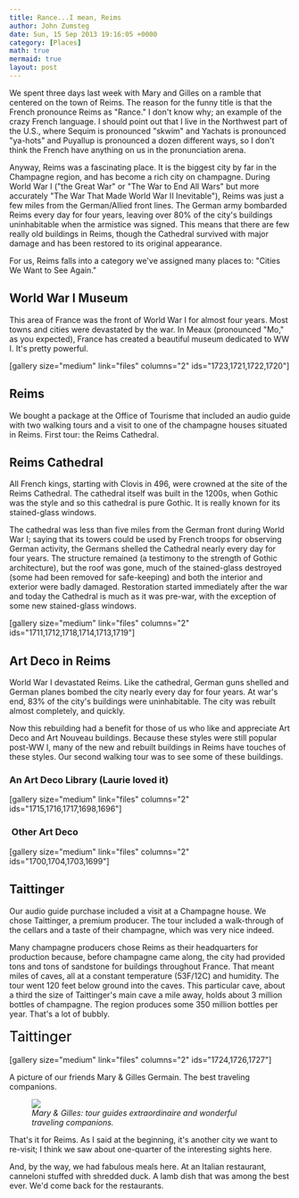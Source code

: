 ```yaml
---
title: Rance...I mean, Reims
author: John Zumsteg
date: Sun, 15 Sep 2013 19:16:05 +0000
category: [Places]
math: true
mermaid: true
layout: post
---
```

We spent three days last week with Mary and Gilles on a ramble that centered on the town of Reims. The reason for the funny title is that the French pronounce Reims as "Rance." I don't know why; an example of the crazy French language. I should point out that I live in the Northwest part of the U.S., where Sequim is pronounced "skwim" and Yachats is pronounced "ya-hots" and Puyallup is pronounced a dozen different ways, so I don't think the French have anything on us in the pronunciation arena.

Anyway, Reims was a fascinating place. It is the biggest city by far in the Champagne region, and has become a rich city on champagne. During World War I ("the Great War" or "The War to End All Wars" but more accurately "The War That Made World War II Inevitable"), Reims was just a few miles from the German/Allied front lines. The German army bombarded Reims every day for four years, leaving over 80% of the city's buildings uninhabitable when the armistice was signed. This means that there are few really old buildings in Reims, though the Cathedral survived with major damage and has been restored to its original appearance.

For us, Reims falls into a category we've assigned many places to: "Cities We Want to See Again."
<h2>World War I Museum</h2>
This area of France was the front of World War I for almost four years. Most towns and cities were devastated by the war. In Meaux (pronounced "Mo," as you expected), France has created a beautiful museum dedicated to WW I. It's pretty powerful.

[gallery size="medium" link="files" columns="2" ids="1723,1721,1722,1720"]
<h2>Reims</h2>
We bought a package at the Office of Tourisme that included an audio guide with two walking tours and a visit to one of the champagne houses situated in Reims. First tour: the Reims Cathedral.
<h2>Reims Cathedral</h2>
All French kings, starting with Clovis in 496, were crowned at the site of the Reims Cathedral. The cathedral itself was built in the 1200s, when Gothic was the style and so this cathedral is pure Gothic. It is really known for its stained-glass windows.

The cathedral was less than five miles from the German front during World War I; saying that its towers could be used by French troops for observing German activity, the Germans shelled the Cathedral nearly every day for four years. The structure remained (a testimony to the strength of Gothic architecture), but the roof was gone, much of the stained-glass destroyed (some had been removed for safe-keeping) and both the interior and exterior were badly damaged. Restoration started immediately after the war and today the Cathedral is much as it was pre-war, with the exception of some new stained-glass windows.

[gallery  size="medium" link="files" columns="2" ids="1711,1712,1718,1714,1713,1719"]
<h2>Art Deco in Reims</h2>
World War I devastated Reims. Like the cathedral, German guns shelled and German planes bombed the city nearly every day for four years. At war's end, 83% of the city's buildings were uninhabitable. The city was rebuilt almost completely, and quickly.

Now this rebuilding had a benefit for those of us who like and appreciate Art Deco and Art Nouveau buildings. Because these styles were still popular post-WW I, many of the new and rebuilt buildings in Reims have touches of these styles. Our second walking tour was to see some of these buildings.
<h3>An Art Deco Library (Laurie loved it)</h3>
[gallery  size="medium" link="files" columns="2" ids="1715,1716,1717,1698,1696"]
<h3> Other Art Deco</h3>
[gallery  size="medium" link="files" columns="2" ids="1700,1704,1703,1699"]
<h2>Taittinger</h2>
Our audio guide purchase included a visit at a Champagne house. We chose Taittinger, a premium producer. The tour included a walk-through of the cellars and a taste of their champagne, which was very nice indeed.

Many champagne producers chose Reims as their headquarters for production because, before champagne came along, the city had provided tons and tons of sandstone for buildings throughout France. That meant miles of caves, all at a constant temperature (53F/12C) and humidity. The tour went 120 feet below ground into the caves. This particular cave, about a third the size of Taittinger's main cave a mile away, holds about 3 million bottles of champagne. The region produces some 350 million bottles per year. That's a lot of bubbly.

<span style="color: #000000; font-size: 1.8em; line-height: 1.5em;">Taittinger</span>

[gallery  size="medium" link="files"  columns="2" ids="1724,1726,1727"]

A picture of our friends Mary &amp; Gilles Germain. The best traveling companions.

<figure class = "portrait">
	<img src="{{site.url}}/assets/images/2013/09/MG_6127.jpg"/>
	<figcaption><em>Mary &amp; Gilles: tour guides extraordinaire and wonderful traveling companions.</em></figcaption>
</figure>



That's it for Reims. As I said at the beginning, it's another city we want to re-visit; I think we saw about one-quarter of the interesting sights here.

And, by the way, we had fabulous meals here. At an Italian restaurant, canneloni stuffed with shredded duck. A lamb dish that was among the best ever. We'd come back for the restaurants.
